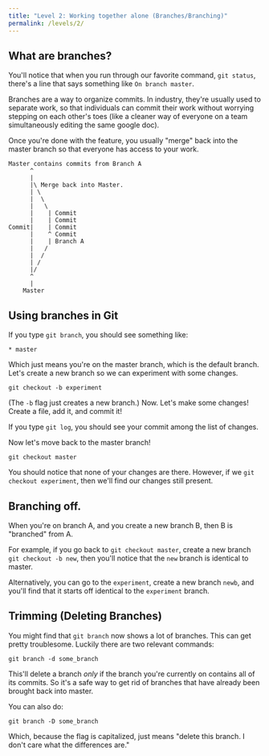 ```yaml
---
title: "Level 2: Working together alone (Branches/Branching)"
permalink: /levels/2/
---
```


## What are branches?

You'll notice that when you run through our favorite command,
`git status`, there's a line that says something like
`On branch master`.

Branches are a way to organize commits. In industry, they're
usually used to separate work, so that individuals can commit
their work without worrying stepping on each other's toes (like
a cleaner way of everyone on a team simultaneously editing
the same google doc).

Once you're done with the feature, you usually "merge" back into
the master branch so that everyone has access to your work.

```
Master contains commits from Branch A
      ^
      |
      |\ Merge back into Master.
      | \
      |  \
      |   \
      |    | Commit
      |    | Commit
Commit|    | Commit
      |    ^ Commit
      |    | Branch A
      |   /
      |  /
      | /
      |/
      ^
      |
    Master
```

## Using branches in Git

If you type `git branch`, you should see something
like:

`* master`

Which just means you're on the master branch, which
is the default branch. Let's create a new branch
so we can experiment with some changes.

`git checkout -b experiment`

(The `-b` flag just creates a new branch.) 
Now. Let's make some changes! Create a file,
add it, and commit it!

If you type `git log`, you should see your commit
among the list of changes.

Now let's move back to the master branch!

`git checkout master`

You should notice that none of your changes are there.
However, if we `git checkout experiment`, then we'll
find our changes still present.

## Branching off.

When you're on branch A, and you create a new branch B,
then B is "branched" from A.

For example, if you go back to `git checkout master`, create
a new branch `git checkout -b new`, then you'll notice
that the `new` branch is identical to master.

Alternatively, you can go to the `experiment`, create a new
branch `newb`, and you'll find that it starts off identical
to the `experiment` branch.

## Trimming (Deleting Branches)

You might find that `git branch` now shows a lot of branches.
This can get pretty troublesome. Luckily there are two relevant
commands:

`git branch -d some_branch`

This'll delete a branch _only_ if the branch you're currently on
contains all of its commits. So it's a safe way to get rid of branches
that have already been brought back into master.

You can also do:

`git branch -D some_branch`

Which, because the flag is capitalized, just means "delete this 
branch. I don't care what the differences are."

